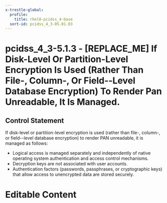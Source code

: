 ```yaml
---
x-trestle-global:
  profile:
    title: rhel8-pcidss_4-base
  sort-id: pcidss_4_3-05.01.03
---
```


# pcidss_4_3-5.1.3 - \[REPLACE_ME\] If Disk-Level Or Partition-Level Encryption Is Used (Rather Than File-, Column-, Or Field--Level Database Encryption) To Render Pan Unreadable, It Is Managed.

## Control Statement

If disk-level or partition-level encryption is used (rather than file-, column-, or
field--level database encryption) to render PAN unreadable, it is managed as follows:
- Logical access is managed separately and independently of native operating system
authentication and access control mechanisms.
- Decryption keys are not associated with user accounts.
- Authentication factors (passwords, passphrases, or cryptographic keys) that allow
access to unencrypted data are stored securely.

# Editable Content

<!-- Make additions and edits below -->
<!-- The above represents the contents of the control as received by the profile, prior to additions. -->
<!-- If the profile makes additions to the control, they will appear below. -->
<!-- The above markdown may not be edited but you may edit the content below, and/or introduce new additions to be made by the profile. -->
<!-- If there is a yaml header at the top, parameter values may be edited. Use --set-parameters to incorporate the changes during assembly. -->
<!-- The content here will then replace what is in the profile for this control, after running profile-assemble. -->
<!-- The current profile has no added parts for this control, but you may add new ones here. -->
<!-- Each addition must have a heading either of the form ## Control my_addition_name -->
<!-- or ## Part a. (where the a. refers to one of the control statement labels.) -->
<!-- "## Control" parts are new parts added after the statement part. -->
<!-- "## Part" parts are new parts added into the top-level statement part with that label. -->
<!-- Subparts may be added with nested hash levels of the form ### My Subpart Name -->
<!-- underneath the parent ## Control or ## Part being added -->
<!-- See https://oscal-compass.github.io/compliance-trestle/tutorials/ssp_profile_catalog_authoring/ssp_profile_catalog_authoring for guidance. -->
